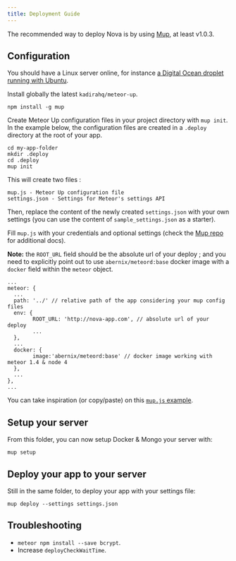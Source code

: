 ```yaml
---
title: Deployment Guide
---
```


The recommended way to deploy Nova is by using [Mup](https://github.com/kadirahq/meteor-up/), at least v1.0.3.

## Configuration

You should have a Linux server online, for instance [a Digital Ocean droplet running with Ubuntu](https://www.digitalocean.com).

Install globally the latest `kadirahq/meteor-up`.

```
npm install -g mup
```

Create Meteor Up configuration files in your project directory with `mup init`. In the example below, the configuration files are created in a `.deploy` directory at the root of your app.

```
cd my-app-folder
mkdir .deploy
cd .deploy
mup init
```

This will create two files :

```
mup.js - Meteor Up configuration file
settings.json - Settings for Meteor's settings API
```

Then, replace the content of the newly created `settings.json` with your own settings (you can use the content of `sample_settings.json` as a starter).

Fill `mup.js` with your credentials and optional settings (check the [Mup repo](https://github.com/kadirahq/meteor-up) for additional docs).

**Note:** the `ROOT_URL` field should be the absolute url of your deploy ; and you need to explicitly point out to use `abernix/meteord:base` docker image with a `docker` field within the `meteor` object.

```
...
meteor: {
  ...
  path: '../' // relative path of the app considering your mup config files
  env: {
        ROOT_URL: 'http://nova-app.com', // absolute url of your deploy
        ...
  },
  ...
  docker: {
        image:'abernix/meteord:base' // docker image working with meteor 1.4 & node 4
  },
  ...
},
...
```

You can take inspiration (or copy/paste) on this [`mup.js` example](https://gist.github.com/xavcz/6ddc2bb6f67fe0936c8328ab3314641d).

## Setup your server

From this folder, you can now setup Docker & Mongo your server with:
```
mup setup
```

## Deploy your app to your server

Still in the same folder, to deploy your app with your settings file:

```
mup deploy --settings settings.json
```

## Troubleshooting

- `meteor npm install --save bcrypt`.
- Increase `deployCheckWaitTime`.
